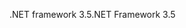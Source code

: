 <span data-ttu-id="3ba63-101">.NET framework 3.5</span><span class="sxs-lookup"><span data-stu-id="3ba63-101">.NET Framework 3.5</span></span>